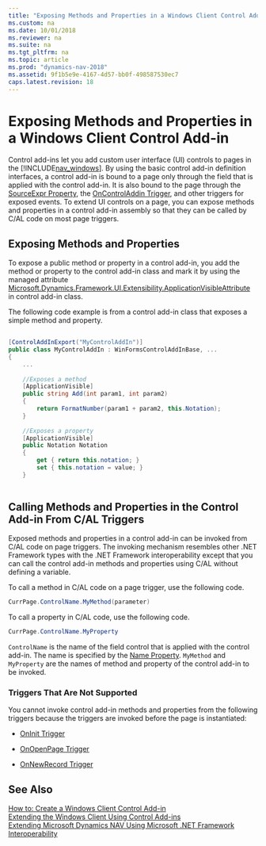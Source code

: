 ```yaml
---
title: "Exposing Methods and Properties in a Windows Client Control Add-in"
ms.custom: na
ms.date: 10/01/2018
ms.reviewer: na
ms.suite: na
ms.tgt_pltfrm: na
ms.topic: article
ms.prod: "dynamics-nav-2018"
ms.assetid: 9f1b5e9e-4167-4d57-bb0f-498587530ec7
caps.latest.revision: 18
---
```

# Exposing Methods and Properties in a Windows Client Control Add-in
Control add-ins let you add custom user interface \(UI\) controls to pages in the [!INCLUDE[nav_windows](includes/nav_windows_md.md)]. By using the basic control add-in definition interfaces, a control add-in is bound to a page only through the field that is applied with the control add-in. It is also bound to the page through the [SourceExpr Property](SourceExpr-Property.md), the [OnControlAddin Trigger](OnControlAddin-Trigger.md), and other triggers for exposed events. To extend UI controls on a page, you can expose methods and properties in a control add-in assembly so that they can be called by C/AL code on most page triggers.  
  
## Exposing Methods and Properties  
 To expose a public method or property in a control add-in, you add the method or property to the control add-in class and mark it by using the managed attribute [Microsoft.Dynamics.Framework.UI.Extensibility.ApplicationVisibleAttribute](assetId:///T:Microsoft.Dynamics.Framework.UI.Extensibility.ApplicationVisibleAttribute) in control add-in class.  
  
 The following code example is from a control add-in class that exposes a simple method and property.  
  
```c#  
  
[ControlAddInExport("MyControlAddIn")]  
public class MyControlAddIn : WinFormsControlAddInBase, ...  
{  
    ...  
  
    //Exposes a method  
    [ApplicationVisible]  
    public string Add(int param1, int param2)  
    {  
        return FormatNumber(param1 + param2, this.Notation);  
    }  
  
    //Exposes a property  
    [ApplicationVisible]  
    public Notation Notation  
    {  
        get { return this.notation; }  
        set { this.notation = value; }  
    }  
  
```  
  
## Calling Methods and Properties in the Control Add-in From C/AL Triggers  
 Exposed methods and properties in a control add-in can be invoked from C/AL code on page triggers. The invoking mechanism resembles other .NET Framework types with the .NET Framework interoperability except that you can call the control add-in methods and properties using C/AL without defining a variable.  
  
 To call a method in C/AL code on a page trigger, use the following code.  
  
```c#  
CurrPage.ControlName.MyMethod(parameter)  
```  
  
 To call a property in C/AL code, use the following code.  
  
```c#  
CurrPage.ControlName.MyProperty  
```  
  
 `ControlName` is the name of the field control that is applied with the control add-in. The name is specified by the [Name Property](Name-Property.md). `MyMethod` and `MyProperty` are the names of method and property of the control add-in to be invoked.  
  
### Triggers That Are Not Supported  
 You cannot invoke control add-in methods and properties from the following triggers because the triggers are invoked before the page is instantiated:  
  
-   [OnInit Trigger](OnInit-Trigger.md)  
  
-   [OnOpenPage Trigger](OnOpenPage-Trigger.md)  
  
-   [OnNewRecord Trigger](OnNewRecord-Trigger.md)  
  
## See Also  
 [How to: Create a Windows Client Control Add-in](How-to--Create-a-Windows-Client-Control-Add-in.md)   
 [Extending the Windows Client Using Control Add-ins](Extending-the-Windows-Client-Using-Control-Add-ins.md)   
 [Extending Microsoft Dynamics NAV Using Microsoft .NET Framework Interoperability](Extending-Microsoft-Dynamics-NAV-Using-Microsoft-.NET-Framework-Interoperability.md)
